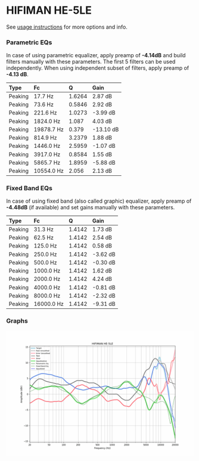 # HIFIMAN HE-5LE
See [usage instructions](https://github.com/jaakkopasanen/AutoEq#usage) for more options and info.

### Parametric EQs
In case of using parametric equalizer, apply preamp of **-4.14dB** and build filters manually
with these parameters. The first 5 filters can be used independently.
When using independent subset of filters, apply preamp of **-4.13 dB**.

| Type    | Fc         |      Q | Gain      |
|:--------|:-----------|:-------|:----------|
| Peaking | 17.7 Hz    | 1.6264 | 2.87 dB   |
| Peaking | 73.6 Hz    | 0.5846 | 2.92 dB   |
| Peaking | 221.6 Hz   | 1.0273 | -3.99 dB  |
| Peaking | 1824.0 Hz  | 1.087  | 4.03 dB   |
| Peaking | 19878.7 Hz | 0.379  | -13.10 dB |
| Peaking | 814.9 Hz   | 3.2379 | 1.88 dB   |
| Peaking | 1446.0 Hz  | 2.5959 | -1.07 dB  |
| Peaking | 3917.0 Hz  | 0.8584 | 1.55 dB   |
| Peaking | 5865.7 Hz  | 1.8959 | -5.88 dB  |
| Peaking | 10554.0 Hz | 2.056  | 2.13 dB   |

### Fixed Band EQs
In case of using fixed band (also called graphic) equalizer, apply preamp of **-4.48dB**
(if available) and set gains manually with these parameters.

| Type    | Fc         |      Q | Gain     |
|:--------|:-----------|:-------|:---------|
| Peaking | 31.3 Hz    | 1.4142 | 1.73 dB  |
| Peaking | 62.5 Hz    | 1.4142 | 2.54 dB  |
| Peaking | 125.0 Hz   | 1.4142 | 0.58 dB  |
| Peaking | 250.0 Hz   | 1.4142 | -3.62 dB |
| Peaking | 500.0 Hz   | 1.4142 | -0.30 dB |
| Peaking | 1000.0 Hz  | 1.4142 | 1.62 dB  |
| Peaking | 2000.0 Hz  | 1.4142 | 4.24 dB  |
| Peaking | 4000.0 Hz  | 1.4142 | -0.81 dB |
| Peaking | 8000.0 Hz  | 1.4142 | -2.32 dB |
| Peaking | 16000.0 Hz | 1.4142 | -9.31 dB |

### Graphs
![](./HIFIMAN%20HE-5LE.png)